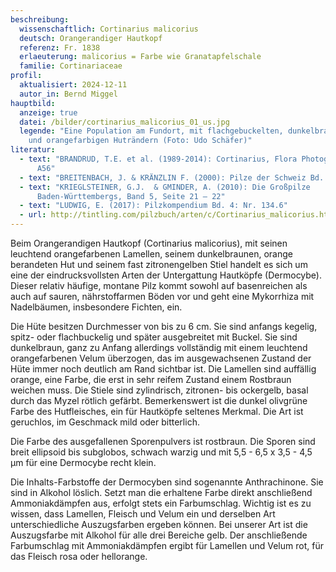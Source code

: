 ```yaml
---
beschreibung:
  wissenschaftlich: Cortinarius malicorius
  deutsch: Orangerandiger Hautkopf
  referenz: Fr. 1838
  erlaeuterung: malicorius = Farbe wie Granatapfelschale
  familie: Cortinariaceae
profil:
  aktualisiert: 2024-12-11
  autor_in: Bernd Miggel
hauptbild:
  anzeige: true
  datei: /bilder/cortinarius_malicorius_01_us.jpg
  legende: "Eine Population am Fundort, mit flachgebuckelten, dunkelbraunen Hüten
    und orangefarbigen Huträndern (Foto: Udo Schäfer)"
literatur:
  - text: "BRANDRUD, T.E. et al. (1989-2014): Cortinarius, Flora Photographica: Nr.
      A56"
  - text: "BREITENBACH, J. & KRÄNZLIN F. (2000): Pilze der Schweiz Bd. 5, Nr. 159"
  - text: "KRIEGLSTEINER, G.J.  & GMINDER, A. (2010): Die Großpilze
      Baden-Württembergs, Band 5, Seite 21 – 22"
  - text: "LUDWIG, E. (2017): Pilzkompendium Bd. 4: Nr. 134.6"
  - url: http://tintling.com/pilzbuch/arten/c/Cortinarius_malicorius.html
---
```

Beim Orangerandigen Hautkopf (Cortinarius malicorius), mit seinen leuchtend orangefarbenen Lamellen, seinem dunkelbraunen, orange berandeten Hut und seinem fast zitronengelben Stiel handelt es sich um eine der eindrucksvollsten Arten der Untergattung Hautköpfe (Dermocybe). Dieser relativ häufige, montane Pilz kommt sowohl auf basenreichen als auch auf sauren, nährstoffarmen Böden vor und geht eine Mykorrhiza mit Nadelbäumen, insbesondere Fichten, ein.

Die Hüte besitzen Durchmesser von bis zu 6 cm. Sie sind anfangs kegelig, spitz- oder flachbuckelig und später ausgebreitet mit Buckel. Sie sind dunkelbraun, ganz zu Anfang allerdings vollständig mit einem leuchtend orangefarbenen Velum überzogen, das im ausgewachsenen Zustand der Hüte immer noch deutlich am Rand sichtbar ist. Die Lamellen sind auffällig orange, eine Farbe, die erst in sehr reifem Zustand einem Rostbraun weichen muss. Die Stiele sind zylindrisch, zitronen- bis ockergelb, basal durch das Myzel rötlich gefärbt. Bemerkenswert ist die dunkel olivgrüne Farbe des Hutfleisches, ein für Hautköpfe seltenes Merkmal. Die Art ist geruchlos, im Geschmack mild oder bitterlich.

Die Farbe des ausgefallenen Sporenpulvers ist rostbraun. Die Sporen sind breit ellipsoid bis subglobos, schwach warzig und mit 5,5 - 6,5 x 3,5 - 4,5 µm für eine Dermocybe recht klein.

Die Inhalts-Farbstoffe der Dermocyben sind sogenannte Anthrachinone. Sie sind in Alkohol löslich. Setzt man die erhaltene Farbe direkt anschließend Ammoniakdämpfen aus, erfolgt stets ein Farbumschlag. Wichtig ist es zu wissen, dass Lamellen, Fleisch und Velum ein und derselben Art unterschiedliche Auszugsfarben ergeben können. Bei unserer Art ist die Auszugsfarbe mit Alkohol für alle drei Bereiche gelb. Der anschließende Farbumschlag mit Ammoniakdämpfen ergibt für Lamellen und Velum rot, für das Fleisch rosa oder hellorange.


